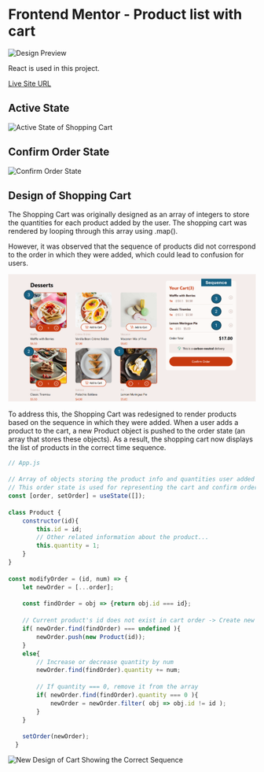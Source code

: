 # Frontend Mentor - Product list with cart

![Design Preview ](./preview.jpg)

React is used in this project.

[Live Site URL](https://ktqlee.github.io/React_ProductListWIthCart/)

## Active State
![Active State of Shopping Cart]()

## Confirm Order State
![Confirm Order State]()

## Design of Shopping Cart

The Shopping Cart was originally designed as an array of integers to store the quantities for each product added by the user. The shopping cart was rendered by looping through this array using .map().

However, it was observed that the sequence of products did not correspond to the order in which they were added, which could lead to confusion for users.

![Cart Sequence According To Product ID](/doc/cart_seq_edit.png)

To address this, the Shopping Cart was redesigned to render products based on the sequence in which they were added. When a user adds a product to the cart, a new Product object is pushed to the order state (an array that stores these objects). As a result, the shopping cart now displays the list of products in the correct time sequence.

```js
// App.js

// Array of objects storing the product info and quantities user added
// This order state is used for representing the cart and confirm order pop up
const [order, setOrder] = useState([]);

class Product {
    constructor(id){
        this.id = id;
        // Other related information about the product...
        this.quantity = 1;
    }
}

const modifyOrder = (id, num) => {
    let newOrder = [...order];

    const findOrder = obj => {return obj.id === id};

    // Current product's id does not exist in cart order -> Create new Product order
    if( newOrder.find(findOrder) === undefined ){
        newOrder.push(new Product(id));
    }
    else{
        // Increase or decrease quantity by num
        newOrder.find(findOrder).quantity += num;

        // If quantity === 0, remove it from the array
        if( newOrder.find(findOrder).quantity === 0 ){
            newOrder = newOrder.filter( obj => obj.id != id );
        }
    }

    setOrder(newOrder);
  }
```

![New Design of Cart Showing the Correct Sequence]()